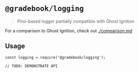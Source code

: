 # `@gradebook/logging`

> Pino-based logger partially compatible with Ghost Ignition

For a comparison to Ghost Ignition, check out [./comparison.md](./comparison.md)

## Usage

```
const logging = require('@gradebook/logging');

// TODO: DEMONSTRATE API
```
